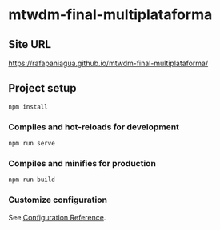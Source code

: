 # mtwdm-final-multiplataforma

## Site URL
https://rafapaniagua.github.io/mtwdm-final-multiplataforma/

## Project setup
```
npm install
```

### Compiles and hot-reloads for development
```
npm run serve
```

### Compiles and minifies for production
```
npm run build
```

### Customize configuration
See [Configuration Reference](https://cli.vuejs.org/config/).
